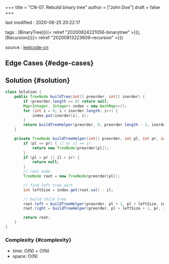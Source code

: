 +++
title = "CN-07. Rebuild binary tree"
author = ["John Doe"]
draft = false
+++

last modified
: 2020-08-25 20:22:17


tags
: [BinaryTree]({{< relref "20200824221056-binarytree" >}}), [Recursion]({{< relref "20200813223609-recursive" >}})

source
: [leetcode-cn](https://leetcode-cn.com/problems/zhong-jian-er-cha-shu-lcof/)


## Edge Cases {#edge-cases}


## Solution {#solution}

```java
class Solution {
    public TreeNode buildTree(int[] preorder, int[] inorder) {
        if (preorder.length == 0) return null;
        Map<Integer, Integer> index = new HashMap<>();
        for (int i = 0; i < inorder.length; i++) {
            index.put(inorder[i], i);
        }
        return buildTreeHelper(preorder, 0, preorder.length - 1, inorder, 0, inorder.length - 1, index);
    }

    private TreeNode buildTreeHelper(int[] preorder, int pl, int pr, int[] inorder, int il, int ir, Map<Integer, Integer> index) {
        if (pl == pr) { // or il == ir
            return new TreeNode(preorder[pl]);
        }
        if (pl > pr || il > ir) {
            return null;
        }
        // root node
        TreeNode root = new TreeNode(preorder[pl]);

        // find left tree part
        int leftSize = index.get(root.val) - il;

        // build child tree
        root.left = buildTreeHelper(preorder, pl + 1, pl + leftSize, inorder, il, il + leftSize - 1, index);
        root.right = buildTreeHelper(preorder, pl + leftSize + 1, pr, inorder, il + leftSize + 1, ir, index);

        return root;
    }
}
```


### Complexity {#complexity}

-   time: O(N) + O(N)
-   space: O(N)
